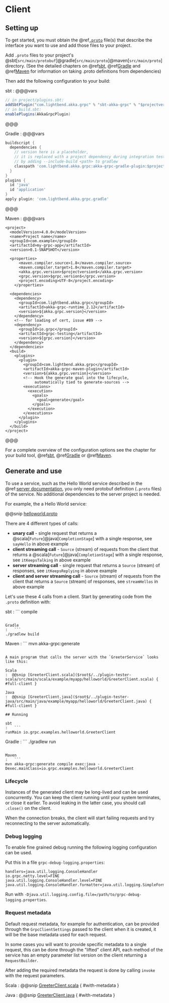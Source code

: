 # Client

## Setting up

To get started, you must obtain the @ref[`.proto`](proto.md) file(s) that describe the interface you want to use and add those files to your project.

Add `.proto` files to your project's @sbt[`src/main/protobuf`]@gradle[`src/main/proto`]@maven[`src/main/proto`] directory.
(See the detailed chapters on @ref[sbt](sbt.md), @ref[Gradle](gradle.md) and @ref[Maven](maven.md) for information on taking .proto definitions from dependencies)

Then add the following configuration to your build:

sbt
:   @@@vars
```scala
// in project/plugins.sbt:
addSbtPlugin("com.lightbend.akka.grpc" % "sbt-akka-grpc" % "$projectversion$")
// in build.sbt:
enablePlugins(AkkaGrpcPlugin)
```
@@@

Gradle
:  @@@vars
```gradle
buildscript {
  dependencies {
    // version here is a placeholder,
    // it is replaced with a project dependency during integration tests
    // by adding --include-build <path> to gradlew
    classpath 'com.lightbend.akka.grpc:akka-grpc-gradle-plugin:$projectversion$'
  }
}
plugins {
  id 'java'
  id 'application'
}
apply plugin: 'com.lightbend.akka.grpc.gradle'
```
@@@

Maven
:   @@@vars
```
<project>
  <modelVersion>4.0.0</modelVersion>
  <name>Project name</name>
  <groupId>com.example</groupId>
  <artifactId>my-grpc-app</artifactId>
  <version>0.1-SNAPSHOT</version>

  <properties>
      <maven.compiler.source>1.8</maven.compiler.source>
      <maven.compiler.target>1.8</maven.compiler.target>
      <akka.grpc.version>$projectversion$</akka.grpc.version>
      <grpc.version>$grpc.version$</grpc.version>
      <project.encoding>UTF-8</project.encoding>
    </properties>

  <dependencies>
    <dependency>
      <groupId>com.lightbend.akka.grpc</groupId>
      <artifactId>akka-grpc-runtime_2.12</artifactId>
      <version>${akka.grpc.version}</version>
    </dependency>
    <!-- for loading of cert, issue #89 -->
    <dependency>
      <groupId>io.grpc</groupId>
      <artifactId>grpc-testing</artifactId>
      <version>${grpc.version}</version>
    </dependency>
  </dependencies>
  <build>
    <plugins>
      <plugin>
        <groupId>com.lightbend.akka.grpc</groupId>
        <artifactId>akka-grpc-maven-plugin</artifactId>
        <version>${akka.grpc.version}</version>
        <!-- Hook the generate goal into the lifecycle,
             automatically tied to generate-sources -->
        <executions>
          <execution>
            <goals>
              <goal>generate</goal>
            </goals>
          </execution>
        </executions>
      </plugin>
    </plugins>
  </build>
</project>
```
@@@

For a complete overview of the configuration options see the chapter for your build tool, @ref[sbt](sbt.md), @ref[Gradle](gradle.md) or @ref[Maven](maven.md).

## Generate and use

To use a service, such as the Hello World service described in the @ref:[server documentation](server.md),
you only need protobuf definition (`.proto` files) of the service. No additional dependencies to
the server project is needed.

For example, the a Hello World service:

@@snip [helloworld.proto]($root$/../plugin-tester-scala/src/main/protobuf/helloworld.proto)

There are 4 different types of calls:

* **unary call** - single request that returns a @scala[`Future`]@java[`CompletionStage`] with a single response,
  see `sayHello` in above example
* **client streaming call** - `Source` (stream) of requests from the client that returns a
  @scala[`Future`]@java[`CompletionStage`] with a single response,
  see `itKeepsTalking` in above example
* **server streaming call** - single request that returns a `Source` (stream) of responses,
  see `itKeepsReplying` in above example
* **client and server streaming call** - `Source` (stream) of requests from the client that returns a
  `Source` (stream) of responses,
  see `streamHellos` in above example

Let's use these 4 calls from a client. Start by generating code from the `.proto` definition with:

sbt
:   ```
compile
```

Gradle
:   ```
./gradlew build
```

Maven
:   ```
mvn akka-grpc:generate
```

A main program that calls the server with the `GreeterService` looks like this:

Scala
:  @@snip [GreeterClient.scala]($root$/../plugin-tester-scala/src/main/scala/example/myapp/helloworld/GreeterClient.scala) { #full-client }

Java
:  @@snip [GreeterClient.java]($root$/../plugin-tester-java/src/main/java/example/myapp/helloworld/GreeterClient.java) { #full-client }

## Running

sbt
:   ```
runMain io.grpc.examples.helloworld.GreeterClient
```

Gradle
:   ```
./gradlew run
```

Maven
:   ```
mvn akka-grpc:generate compile exec:java -Dexec.mainClass=io.grpc.examples.helloworld.GreeterClient
```

### Lifecycle

Instances of the generated client may be long-lived and can be used concurrently.
You can keep the client running until your system terminates, or close it earlier. To
avoid leaking in the latter case, you should call `.close()` on the client.

When the connection breaks, the client will start failing requests and try reconnecting
to the server automatically.

### Debug logging

To enable fine grained debug running the following logging configuration can be used.

Put this in a file `grpc-debug-logging.properties`:

```
handlers=java.util.logging.ConsoleHandler
io.grpc.netty.level=FINE
java.util.logging.ConsoleHandler.level=FINE
java.util.logging.ConsoleHandler.formatter=java.util.logging.SimpleFormatter
```

Run with `-Djava.util.logging.config.file=/path/to/grpc-debug-logging.properties`.

### Request metadata

Default request metadata, for example for authentication, can be provided through the
`GrpcClientSettings` passed to the client when it is created, it will be the base metadata used for each request.

In some cases you will want to provide specific metadata to a single request, this can be done through the "lifted"
client API, each method of the service has an empty parameter list version on the client returning a `RequestBuilder`.

After adding the required metadata the request is done by calling `invoke` with the request parameters.

Scala
:  @@snip [GreeterClient.scala]($root$/../plugin-tester-scala/src/main/scala/example/myapp/helloworld/LiftedGreeterClient.scala) { #with-metadata }

Java
:  @@snip [GreeterClient.java]($root$/../plugin-tester-java/src/main/java/example/myapp/helloworld/LiftedGreeterClient.java) { #with-metadata }


